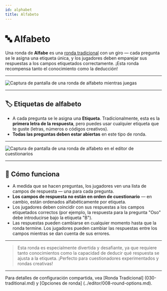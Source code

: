 ```yaml
---
id: alphabet
title: Alfabeto
---
```


# 🔤 Alfabeto

Una ronda de **Alfabe** es una [ronda tradicional](030-traditional.md) con un giro — cada pregunta se le asigna una etiqueta única,
y los jugadores deben emparejar sus respuestas a los campos etiquetados correctamente. ¡Esta ronda recompensa tanto el conocimiento como la deducción!

---

![Captura de pantalla de una ronda de alfabeto mientras juegas](/images/round-modes/alphabet-answer-screen.png)

---

## 🏷️ Etiquetas de alfabeto

- A cada pregunta se le asigna una **Etiqueta**. Tradicionalmente, esta es la **primera letra de la respuesta**, pero puedes usar cualquier etiqueta que te guste (letras, números o códigos creativos).
- **Todas las preguntas deben estar abiertas** en este tipo de ronda.

---

![Captura de pantalla de una ronda de alfabeto en el editor de cuestionarios](/images/round-modes/alphabet-round.png)

---

## 📝 Cómo funciona

- A medida que se hacen preguntas, los jugadores ven una lista de campos de respuesta — una para cada pregunta.
- **Los campos de respuesta no están en orden de cuestionario** — en cambio, están ordenados alfabéticamente por etiqueta.
- Los jugadores deben coincidir con sus respuestas a los campos etiquetados correctos (por ejemplo, la respuesta para la pregunta "Oso" debe introducirse bajo la etiqueta "B").
- Las respuestas pueden cambiarse en cualquier momento hasta que la ronda termine. Los jugadores pueden cambiar las respuestas entre los campos mientras se dan cuenta de sus errores.

---

> Esta ronda es especialmente divertida y desafiante, ya que requiere tanto conocimientos como la capacidad de deducir qué respuesta se ajusta a la etiqueta. ¡Perfecto para cuestionadores experimentados y rondas creativas!

---

Para detalles de configuración compartida, vea [Ronda Tradicional] (030-traditional.md) y [Opciones de ronda] (../editor/008-round-options.md).
